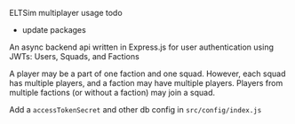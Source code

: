 
ELTSim multiplayer usage todo
- update packages

An async backend api written in Express.js for user authentication using JWTs: Users, Squads, and Factions

A player may be a part of one faction and one squad. However, each squad has multiple players, and a faction may have multiple players. Players from multiple factions (or without a faction) may join a squad.

Add a `accessTokenSecret` and other db config in `src/config/index.js`

